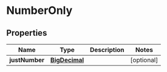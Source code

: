 # NumberOnly

## Properties
Name | Type | Description | Notes
------------ | ------------- | ------------- | -------------
**justNumber** | [**BigDecimal**](BigDecimal.md) |  |  [optional]
